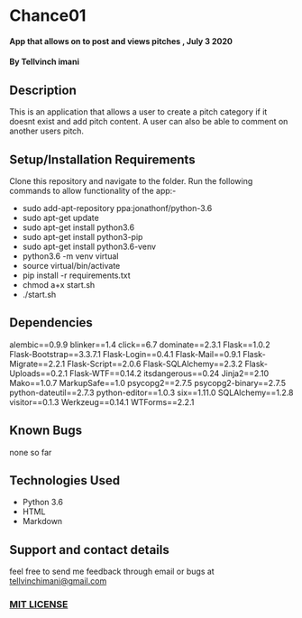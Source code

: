 # Chance01
#### App that allows on to post and views pitches , July 3 2020
#### By Tellvinch imani
## Description

This is an application that allows a user to create a pitch category if it doesnt exist and add pitch content. A user can also be able to comment  on another users pitch.
## Setup/Installation Requirements

Clone this repository and navigate to the folder. Run the following commands to allow functionality of the app:-
* sudo add-apt-repository ppa:jonathonf/python-3.6
* sudo apt-get update
* sudo apt-get install python3.6
* sudo apt-get install python3-pip
* sudo apt-get install python3.6-venv
* python3.6 -m venv virtual
* source virtual/bin/activate
* pip install -r requirements.txt
* chmod a+x start.sh
* ./start.sh

## Dependencies

alembic==0.9.9
blinker==1.4
click==6.7
dominate==2.3.1
Flask==1.0.2
Flask-Bootstrap==3.3.7.1
Flask-Login==0.4.1
Flask-Mail==0.9.1
Flask-Migrate==2.2.1
Flask-Script==2.0.6
Flask-SQLAlchemy==2.3.2
Flask-Uploads==0.2.1
Flask-WTF==0.14.2
itsdangerous==0.24
Jinja2==2.10
Mako==1.0.7
MarkupSafe==1.0
psycopg2==2.7.5
psycopg2-binary==2.7.5
python-dateutil==2.7.3
python-editor==1.0.3
six==1.11.0
SQLAlchemy==1.2.8
visitor==0.1.3
Werkzeug==0.14.1
WTForms==2.2.1
## Known Bugs
none so far
## Technologies Used


* Python 3.6
* HTML
* Markdown

## Support and contact details
feel free to send me feedback through email or bugs  at tellvinchimani@gmail.com
### [MIT LICENSE](https://github.com/Tellvinch/chance01/blob/master/license.md)
